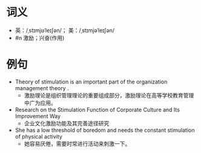# 词义
- 英：/ˌstɪmjʊˈleɪʃən/； 美：/ˌstɪmjəˈleɪʃən/
- #n 激励；兴奋(作用)
# 例句
- Theory of stimulation is an important part of the organization management theory .
	- 激励理论是组织管理理论的重要组成部分，激励理论在高等学校教育管理中广为应用。
- Research on the Stimulation Function of Corporate Culture and Its Improvement Way
	- 企业文化激励功能及其完善途径研究
- She has a low threshold of boredom and needs the constant stimulation of physical activity
	- 她容易厌倦，需要时常进行活动来刺激一下。
